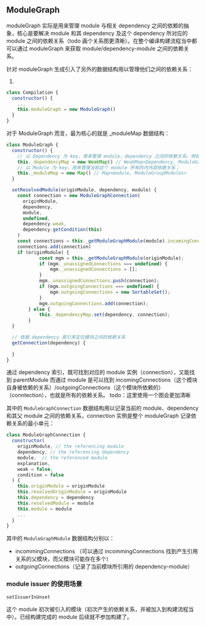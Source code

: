 ## ModuleGraph

moduleGraph 实际是用来管理 module 与相关 dependency 之间的依赖的抽象，核心是要解决 module 和其 dependency 及这个 dependency 所对应的 module 之间的依赖关系（todo 画个关系图更清晰）。在整个编译构建流程当中都可以通过 moduleGraph 来获取 module/dependency-module 之间的依赖关系。

针对 moduleGraph 生成引入了另外的数据结构用以管理他们之间的依赖关系：

1. 

```javascript
class Compilation {
  constructor() {
    ...
    this.moduleGraph = new ModuleGraph()
  }
}

```

对于 ModuleGraph 而言，最为核心的就是 _moduleMap 数据结构：

```javascript
class ModuleGraph {
  constructor() {
    // 以 Dependency 为 key，用来管理 module，dependency 之间的依赖关系。例如对于入口模块来说
    this._dependencyMap = new WeakMap() // WeakMap<Dependency, ModuleGraphConnection>
    // 以 Module 为 key，用来管理当前这个 module 所有的内外部依赖关系；
    this._moduleMap = new Map() // Map<module, ModuleGroupModules>
  }

  setResolvedModule(originModule, dependency, module) {
    const connection = new ModuleGraphConnection(
      originModule,
      dependency,
      module,
      undefined,
      dependency.weak,
      dependency.getCondition(this)
    )
    const connections = this._getModuleGraphModule(module).incomingConnections
    connections.add(connection)
    if (originModule) {
			const mgm = this._getModuleGraphModule(originModule);
			if (mgm._unassignedConnections === undefined) {
				mgm._unassignedConnections = [];
			}
			mgm._unassignedConnections.push(connection);
			if (mgm.outgoingConnections === undefined) {
				mgm.outgoingConnections = new SortableSet();
			}
			mgm.outgoingConnections.add(connection);
		} else {
			this._dependencyMap.set(dependency, connection);
		}
  }

  // 依据 dependency 索引来定位模块之间的依赖关系
  getConnection(dependency) {
  
  }
}
```

通过 dependency 索引，既可找到对应的 module 实例（connection），又能找到 parentModule
而通过 module 是可以找到 incomingConnections（这个模块自身被依赖的关系）/outgoingConnections（这个模块所依赖的）（conntection），也就是所有的依赖关系。 todo：这里使用一个图会更加清晰


其中的 `ModuleGraphConnection` 数据结构用以记录当前的 module、dependency 和其父 module 之间的依赖关系，connection 实例是整个 moduleGraph 记录依赖关系的最小单元：

```javascript
class ModuleGraphConnection {
  constructor(
    originModule, // the referencing module
    dependency, // the referencing dependency
    module,  // the referenced module
    explanation, 
    weak = false, 
    condition = false
  ) {
    this.originModule = originModule
    this.resolvedOriginModule = originModule
    this.dependency = dependency
    this.resolvedModule = module
    this.module = module
    ...
  }
}
```

其中的 `ModuleGraphModule` 数据结构分别以：

* incommingConnections （可以通过 incommingConnections 找到产生引用关系的父模块，而父模块可能存在多个）
* outgoingConnections（记录了当前模块所引用的 dependency-module）


### module issuer 的使用场景

`setIssuerInUnset`

这个 module 初次被引入的模块（初次产生的依赖关系，并被加入到构建流程当中）。已经构建完成的 module 后续就不参加构建了。 
